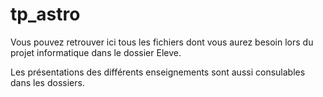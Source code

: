 # tp_astro

Vous pouvez retrouver ici tous les fichiers dont vous aurez besoin lors du projet informatique dans le dossier Eleve.

Les présentations des différents enseignements sont aussi consulables dans les dossiers.


